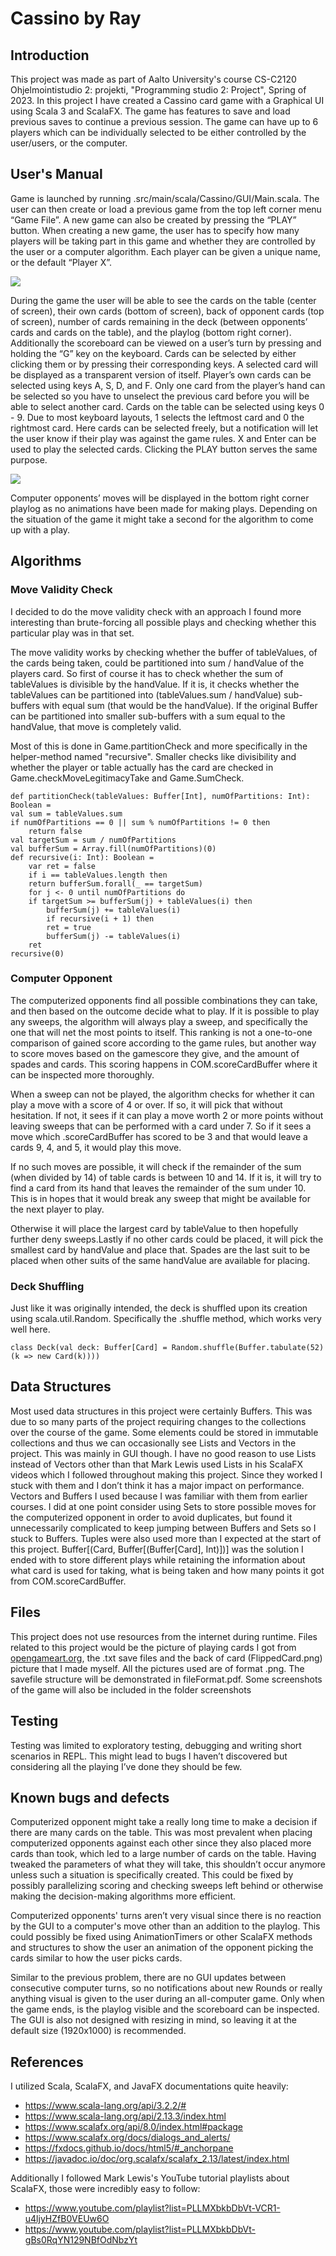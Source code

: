 # Cassino by Ray

## Introduction
This project was made as part of Aalto University's course CS-C2120 Ohjelmointistudio 2: projekti, "Programming studio 2: Project", Spring of 2023. In this project I have created a Cassino card game with a Graphical UI using Scala 3 and ScalaFX. The game has features to save and load previous saves to continue a previous session. The game can have up to 6 players which can be individually selected to be either controlled by the user/users, or the computer.

## User's Manual
Game is launched by running .src/main/scala/Cassino/GUI/Main.scala. The user can then create or load a previous game from the top left corner menu “Game File”. A new game can also be created by pressing the “PLAY” button. When creating a new game, the user has to specify how many players will be taking part in this game and whether they are controlled by the user or a computer algorithm. Each player can be given a unique name, or the default “Player X”.

![](gifs/GameCreation.gif)

During the game the user will be able to see the cards on the table (center of screen), their own cards (bottom of screen), back of opponent cards (top of screen), number of cards remaining in the deck (between opponents’ cards and cards on the table), and the playlog (bottom right corner). Additionally the scoreboard can be viewed on a user’s turn by pressing and holding the “G” key on the keyboard. Cards can be selected by either clicking them or by pressing their corresponding keys. A selected card will be displayed as a transparent version of itself. Player’s own cards can be selected using keys A, S, D, and F. Only one card from the player’s hand can be selected so you have to unselect the previous card before you will be able to select another card. Cards on the table can be selected using keys 0 - 9. Due to most keyboard layouts, 1 selects the leftmost card and 0 the rightmost card. Here cards can be selected freely, but a notification will let the user know if their play was against the game rules. X and Enter can be used to play the selected cards. Clicking the PLAY button serves the same purpose.

![](gifs/Gameplay.gif)

Computer opponents’ moves will be displayed in the bottom right corner playlog as no animations have been made for making plays. Depending on the situation of the game it might take a second for the algorithm to come up with a play.

## Algorithms

### Move Validity Check
I decided to do the move validity check with an approach I found more interesting than brute-forcing all possible plays and checking whether this particular play was in that set.

The move validity works by checking whether the buffer of tableValues, of the cards being taken, could be partitioned into sum / handValue of the players card. So first of course it has to check whether the sum of tableValues is divisible by the handValue. If it is, it checks whether the tableValues can be partitioned into (tableValues.sum / handValue) sub-buffers with equal sum (that would be the handValue). If the original Buffer can be partitioned into smaller sub-buffers with a sum equal to the handValue, that move is completely valid.

Most of this is done in Game.partitionCheck and more specifically in the helper-method named "recursive". Smaller checks like divisibility and whether the player or table actually has the card are checked in Game.checkMoveLegitimacyTake and Game.SumCheck.

```
def partitionCheck(tableValues: Buffer[Int], numOfPartitions: Int): Boolean =
val sum = tableValues.sum
if numOfPartitions == 0 || sum % numOfPartitions != 0 then
    return false
val targetSum = sum / numOfPartitions
val bufferSum = Array.fill(numOfPartitions)(0)
def recursive(i: Int): Boolean =
    var ret = false
    if i == tableValues.length then
    return bufferSum.forall(_ == targetSum)
    for j <- 0 until numOfPartitions do
    if targetSum >= bufferSum(j) + tableValues(i) then
        bufferSum(j) += tableValues(i)
        if recursive(i + 1) then
        ret = true
        bufferSum(j) -= tableValues(i)
    ret
recursive(0)
```

### Computer Opponent
The computerized opponents find all possible combinations they can take, and then based on the outcome decide what to play. If it is possible to play any sweeps, the algorithm will always play a sweep, and specifically the one that will net the most points to itself. This ranking is not a one-to-one comparison of gained score according to the game rules, but another way to score moves based on the gamescore they give, and the amount of spades and cards. This scoring happens in COM.scoreCardBuffer where it can be inspected more thoroughly.

When a sweep can not be played, the algorithm checks for whether it can play a move with a score of 4 or over. If so, it will pick that without hesitation. If not, it sees if it can play a move worth 2 or more points without leaving sweeps that can be performed with a card under 7. So if it sees a move which .scoreCardBuffer has scored to be 3 and that would leave a cards 9, 4, and 5, it would play this move.

If no such moves are possible, it will check if the remainder of the sum (when divided by 14) of table cards is between 10 and 14. If it is, it will try to find a card from its hand that leaves the remainder of the sum under 10. This is in hopes that it would break any sweep that might be available for the next player to play.

Otherwise it will place the largest card by tableValue to then hopefully further deny sweeps.Lastly if no other cards could be placed, it will pick the smallest card by handValue and place that. Spades are the last suit to be placed when other suits of the same handValue are available for placing.

### Deck Shuffling
Just like it was originally intended, the deck is shuffled upon its creation using scala.util.Random. Specifically the .shuffle method, which works very well here.
```
class Deck(val deck: Buffer[Card] = Random.shuffle(Buffer.tabulate(52)(k => new Card(k))))
```

## Data Structures

Most used data structures in this project were certainly Buffers. This was due to so many parts of the project requiring changes to the collections over the course of the game. Some elements could be stored in immutable collections and thus we can occasionally see Lists and Vectors in the project. This was mainly in GUI though. I have no good reason to use Lists instead of Vectors other than that Mark Lewis used Lists in his ScalaFX videos which I followed throughout making this project. Since they worked I stuck with them and I don’t think it has a major impact on performance. Vectors and Buffers I used because I was familiar with them from earlier courses. I did at one point consider using Sets to store possible moves for the computerized opponent in order to avoid duplicates, but found it unnecessarily complicated to keep jumping between Buffers and Sets so I stuck to Buffers.
Tuples were also used more than I expected at the start of this project. Buffer[(Card, Buffer[(Buffer[Card], Int)])] was the solution I ended with to store different plays while retaining the information about what card is used for taking, what is being taken and how many points it got from COM.scoreCardBuffer.

## Files
This project does not use resources from the internet during runtime. Files related to this project would be the picture of playing cards I got from [opengameart.org](https://opengameart.org/content/playing-cards-vector-png), the .txt save files and the back of card (FlippedCard.png) picture that I made myself. All the pictures used are of format .png. The savefile structure will be demonstrated in fileFormat.pdf. Some screenshots of the game will also be included in the folder screenshots

## Testing
Testing was limited to exploratory testing, debugging and writing short scenarios in REPL. This might lead to bugs I haven’t discovered but considering all the playing I’ve done they should be few.

## Known bugs and defects
Computerized opponent might take a really long time to make a decision if there are many cards on the table. This was most prevalent when placing computerized opponents against each other since they also placed more cards than took, which led to a large number of cards on the table. Having tweaked the parameters of what they will take, this shouldn’t occur anymore unless such a situation is specifically created. This could be fixed by possibly parallelizing scoring and checking sweeps left behind or otherwise making the decision-making algorithms more efficient.

Computerized opponents' turns aren’t very visual since there is no reaction by the GUI to a computer's move other than an addition to the playlog. This could possibly be fixed using AnimationTimers or other ScalaFX methods and structures to show the user an animation of the opponent picking the cards similar to how the user picks cards.

Similar to the previous problem, there are no GUI updates between consecutive computer turns, so no notifications about new Rounds or really anything visual is given to the user during an all-computer game. Only when the game ends, is the playlog visible and the scoreboard can be inspected. The GUI is also not designed with resizing in mind, so leaving it at the default size (1920x1000) is recommended.

## References
I utilized Scala, ScalaFX, and JavaFX documentations quite heavily:
* https://www.scala-lang.org/api/3.2.2/#
* https://www.scala-lang.org/api/2.13.3/index.html
* https://www.scalafx.org/api/8.0/index.html#package
* https://www.scalafx.org/docs/dialogs_and_alerts/
* https://fxdocs.github.io/docs/html5/#_anchorpane
* https://javadoc.io/doc/org.scalafx/scalafx_2.13/latest/index.html

Additionally I followed Mark Lewis's YouTube tutorial playlists about ScalaFX, those were incredibly easy to follow:
* https://www.youtube.com/playlist?list=PLLMXbkbDbVt-VCR1-u4ljyHZfB0VEUw6O
* https://www.youtube.com/playlist?list=PLLMXbkbDbVt-gBs0RqYN129NBfOdNbzYt
